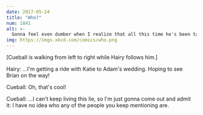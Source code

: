 ```yaml
---
date: 2017-05-24
title: "Who?"
num: 1841
alt: >-
  Gonna feel even dumber when I realize that all this time he's been talking into a bluetooth thingy and we're not actually friends.
img: https://imgs.xkcd.com/comics/who.png
---
```

[Cueball is walking from left to right while Hairy follows him.]

Hairy: ...I'm getting a ride with Katie to Adam's wedding. Hoping to see Brian on the way!

Cueball: Oh, that's cool!

Cueball: ...I can't keep living this lie, so I'm just gonna come out and admit it: I have no idea who any of the people you keep mentioning are.